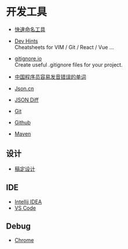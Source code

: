 # 开发工具

* [快速命名工具](http://p8z.fun/)  

* [Dev Hints](https://devhints.io/)  
Cheatsheets for VIM / Git / React / Vue ...    

* [gitignore.io](http://www.gitignore.io/)  
Create useful .gitignore files for your project.  

* [中国程序员容易发音错误的单词](https://github.com/shimohq/chinese-programmer-wrong-pronunciation)  

* [Json.cn](https://www.json.cn/)  

* [JSON Diff](http://tlrobinson.net/projects/javascript-fun/jsondiff/)

* [Git](git/)  
* [Github](github/)  

* [Maven](maven/)

## 设计

* [稿定设计](https://www.gaoding.com/)  


## IDE

* [Intellij IDEA](idea/)  
* [VS Code](vscode/)

## Debug
 
* [Chrome](chrome/)  